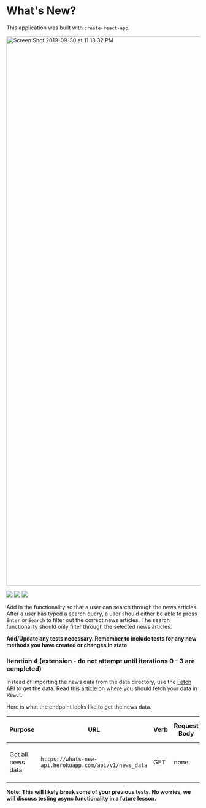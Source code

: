 # What's New?

This application was built with `create-react-app`.

<img width="1433" alt="Screen Shot 2019-09-30 at 11 18 32 PM" src="https://user-images.githubusercontent.com/48811985/65936120-06b7e900-e40b-11e9-87c4-7edd501dd949.png">

![](https://user-images.githubusercontent.com/48811985/65935989-82fdfc80-e40a-11e9-9fd2-98450b22050a.gif)
![](https://user-images.githubusercontent.com/48811985/65935986-81343900-e40a-11e9-9540-c107ab489efb.gif)
![](https://user-images.githubusercontent.com/48811985/65935996-898c7400-e40a-11e9-9444-6aca3081180a.gif)

Add in the functionality so that a user can search through the news articles.  After a user has typed a search query, a user should either be able to press `Enter` or `Search` to filter out the correct news articles.  The search functionality should only filter through the selected news articles.

**Add/Update any tests necessary.  Remember to include tests for any new methods you have created or changes in state** 

### Iteration 4 (extension - do not attempt until iterations 0 - 3 are completed)

Instead of importing the news data from the data directory, use the [Fetch API](https://developer.mozilla.org/en-US/docs/Web/API/Fetch_API/Using_Fetch) to get the data.  Read this [article](https://www.robinwieruch.de/react-fetching-data) on where you should fetch your data in React.

Here is what the endpoint looks like to get the news data.

| Purpose | URL | Verb | Request Body | Sample Success Response |
|----|----|----|----|----|
| Get all news data | `https://whats-new-api.herokuapp.com/api/v1/news_data` | GET | none | `{ "message": "Hello, I am Dr. Watson..." }` |

**Note: This will likely break some of your previous tests.  No worries, we will discuss testing async functionality in a future lesson.**
